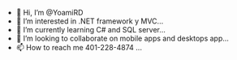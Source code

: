 - 👋 Hi, I’m @YoamiRD
- 👀 I’m interested in .NET framework y MVC...
- 🌱 I’m currently learning C# and SQL server...
- 💞️ I’m looking to collaborate on mobile apps and desktops app...
- 📫 How to reach me 401-228-4874 ...

<!---
YoamiRD/YoamiRD is a ✨ special ✨ repository because its `README.md` (this file) appears on your GitHub profile.
You can click the Preview link to take a look at your changes.
--->

